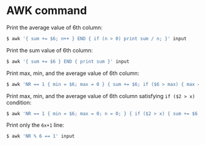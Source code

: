 # AWK command

Print the average value of 6th column:

```bash
$ awk '{ sum += $6; n++ } END { if (n > 0) print sum / n; }' input
```

Print the sum value of 6th column:

```bash
$ awk '{ sum += $6 } END { print sum }' input
```

Print max, min, and the average value of 6th column:

```bash
$ awk 'NR == 1 { min = $6; max = 0 } { sum += $6; if ($6 > max) { max = $6 }; if ($6 < min) { min = $6 }; } END { print min, max, sum / NR }' input 
```

Print max, min, and the average value of 6th column satisfying `if ($2 > x)` condition:

```bash
$ awk 'NR == 1 { min = $6; max = 0; n = 0; } { if ($2 > x) { sum += $6; n++; if ($6 > max) { max = $6 }; if ($6 < min) { min = $6 }; } } END { print min, max, sum / n }' input
```

Print only the `6x+1` line:

```bash
$ awk 'NR % 6 == 1' input
```
